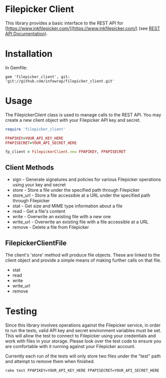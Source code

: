 # Filepicker Client

This library provides a basic interface to the REST API for [https://www.inkfilepicker.com/](https://www.inkfilepicker.com/) (see [REST API Documentation](https://developers.inkfilepicker.com/docs/web/#rest)).

# Installation

In Gemfile:

```
gem 'filepicker_client', git: 'git://github.com/infowrap/filepicker_client.git'
```

# Usage

The FilepickerClient class is used to manage calls to the REST API. You may create a new client object with your Filepicker API key and secret.

```ruby
require 'filepicker_client'

FPAPIKEY=YOUR_API_KEY_HERE
FPAPISECRET=YOUR_API_SECRET_HERE

fp_client = FilepickerClient.new FPAPIKEY, FPAPISECRET
```

## Client Methods

* sign - Generate signatures and policies for various Filepicker operations using your key and secret
* store - Store a file under the specified path through Filepicker
* store_url - Store a file accessible at a URL under the specified path through Filepicker
* stat - Get size and MIME type information about a file
* read - Get a file's content
* write - Overwrite an existing file with a new one
* write_url - Overwrite an existing file with a file accessible at a URL
* remove - Delete a file from Filepicker

## FilepickerClientFile

The client's 'store' method will produce file objects. These are linked to the client object and provide a simple means of making further calls on that file.

* stat
* read
* write
* write_url
* remove

# Testing

Since this library involves operations against the Filepicker service, in order to run the tests, valid API key and secret environment variables must be set. This will allow the test to connect to Filepicker using your credentials and work with files in your storage. Please look over the test code to ensure you are comfortable with it running against your Filepicker account.

Currently each run of the tests will only store two files under the "test" path and attempt to remove them when finished.

```
rake test FPAPIKEY=YOUR_API_KEY_HERE FPAPISECRET=YOUR_API_SECRET_HERE
```
